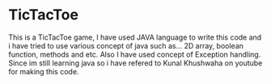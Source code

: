 # TicTacToe
This is a TicTacToe game, I have used JAVA language to write this code and i have tried to use various concept of java such as... 2D array, boolean function, methods and etc. Also I have used concept of Exception handling. 
Since im still learning java so i have refered to Kunal Khushwaha on youtube for making this code. 
